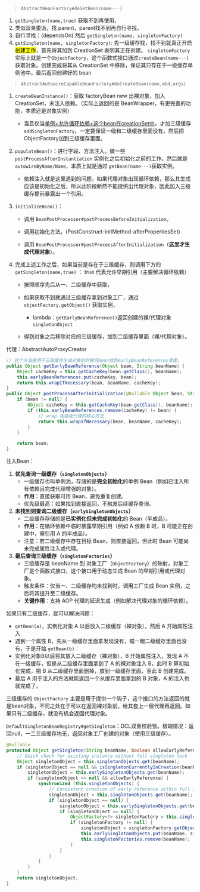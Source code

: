> `AbstractBeanFactory#doGetBean(name···)`

1.  `getSingleton(name,true)` 获取不到再使用，
2. 类似双亲委派，找 parent，parent找不到再自行寻找，
3. 自行寻找：(dependsOn) 然后 `getSingleton(name, singletonFactory)`
4. `getSingleton(name, singletonFactory)`: 先一级缓存找，找不到就真正开启<mark>创建工作</mark>，首先将其加到 CreationSet 表明其正在创建。 `singletonFactory`实际上就是一个`ObjectFactory`，这个函数式接口通过`createBean(name···)`获取对象。创建完成将其从 CreationSet 中移除，保证其只存在于一级缓存单例池中。最后返回创建好的 bean

> `AbstractAutowireCapableBeanFactory#doCreateBean(name,mbd,args)` 

1. `createBeanInstance()`：获取 factoryBean new 出裸对象，加入 CreationSet，未注入依赖。（实际上返回的是 BeanWrapper，有更完善的功能，本质还是对象实例）

   - 当且仅当<u>单例+允许循环依赖+这个bean在creationSet中</u>，才加三级缓存`addSingletonFactory`，一定要保证一级和二级缓存里面没有，然后把ObjectFactory加到三级缓存里面。

2. `populateBean()`：进行字段、方法注入。做一些` postProcessAfterInstantiation` 实例化之后初始化之前的工作。然后就是 `autowireByName/Name`，本质上就是通过 `getBean(name···)`获取实例。

   - 依赖注入就是这里遇到的问题，如果代理对象出现循环依赖，那么其生成应该是初始化之后，所以此阶段断然不能提供出代理对象，因此加入三级缓存提前暴露出一个引用。

3. `initializeBean()`：

   - 调用 `BeanPostProcessor#postProcessBeforeInitialization`。

   - 调用初始化方法。(PostConstruct-initMethod-afterPropertiesSet)

   - 调用 `BeanPostProcessor#postProcessAfterInitialization`（**这里才生成代理对象**）。

4. 完成上述工作之后，如果当前是存在于三级缓存，则调用下方的 `getSingleton(name,true)` ： true 代表允许早期引用（主要解决循环依赖）

   - 按照顺序先后从一、二级缓存中获取，

   - 如果获取不到就通过三级缓存拿到对象工厂，通过`objectFactory.getObject()` 获取实例，
     - lambda：`getEarlyBeanReference()`返回创建的裸/代理对象 `singletonObject`

   - 得到对象之后移除对应的三级缓存，加到二级缓存里面（裸/代理对象）。





代理：AbstractAutoProxyCreator

```java
// 这个方法是用于三级缓存生成对象的时候将bean放到earlyBeanReferences里面，
public Object getEarlyBeanReference(Object bean, String beanName) {
    Object cacheKey = this.getCacheKey(bean.getClass(), beanName);
    this.earlyBeanReferences.put(cacheKey, bean);
    return this.wrapIfNecessary(bean, beanName, cacheKey);
}
public Object postProcessAfterInitialization(@Nullable Object bean, String beanName) {
    if (bean != null) {
        Object cacheKey = this.getCacheKey(bean.getClass(), beanName);
        if (this.earlyBeanReferences.remove(cacheKey) != bean) {
            // wrap 包装成代理的核心方法
            return this.wrapIfNecessary(bean, beanName, cacheKey);
        }
    }

    return bean;
}
```



注入Bean：

1. **优先查询一级缓存（`singletonObjects`）**
   - 一级缓存也叫单例池，存储的是**完全初始化**的单例 Bean（例如已注入所有依赖且完成代理增强的对象）。
   - **作用**：直接获取可用 Bean，避免重复创建。
   - 优先级最高：如果找到直接返回，不触发后续缓存查询。
2. **未找到则查询二级缓存（`earlySingletonObjects`）**
   - 二级缓存存储的是**已实例化但未完成初始化**的 Bean（半成品）。
   - **作用**：在循环依赖中临时暴露早期引用（例如 A 依赖 B 时，B 可能正在创建中，需引用 A 的半成品）。
   - 注意：若二级缓存中存在目标 Bean，则直接返回，但此时 Bean 可能尚未完成属性注入或代理。
3. **最后查询三级缓存（`singletonFactories`）**
   - 三级缓存是 beanName 到 对象工厂（`ObjectFactory`）的映射，对象工厂是个函数式接口，这个接口用于动态生成 Bean 的早期引用或代理对象。
   - 触发条件：仅当一、二级缓存均未找到时，调用工厂生成 Bean 实例，之后将其提升至二级缓存。
   - **关键作用**：支持 AOP 代理的延迟生成（例如解决代理对象的循环依赖）。





如果只有二级缓存，就可以解决问题：

- `getBean(a)`，实例化对象 A 以后放入二级缓存（裸对象），然后 A 开始属性注入
- 遇到一个属性 B，先从一级缓存里面拿发现没有，瞄一眼二级缓存里面也没有，于是开始 `getBean(b)`：
- 实例化对象B以后将其放入二级缓存（裸对象），B 开始属性注入，发现 A 不在一级缓存，但是从二级缓存里面拿到了 A 的裸对象注入 B，此时 B 算初始化完成，把 B 从二级缓存里面删掉，放到一级缓存里面，至此 B 创建完成。
- 最后 A 用于注入的方法就能返回一个从缓存里面拿到的 B 对象，A 的注入也就完成了。



三级缓存的 `ObjectFactory` 主要是用于提供一个钩子，这个接口的方法返回的就是bean对象，不同之处在于可以在返回裸对象前，给其套上一层代理再返回。如果只有二级缓存，就没有机会返回代理对象。





`DefaultSingletonBeanRegistry#getSingleton`：DCL双重校验锁。极端情况：返回null，一二三级缓存均无，返回对象工厂创建的对象（使用三级缓存）。

```java
@Nullable
protected Object getSingleton(String beanName, boolean allowEarlyReference) {
    // Quick check for existing instance without full singleton lock
    Object singletonObject = this.singletonObjects.get(beanName);
    if (singletonObject == null && isSingletonCurrentlyInCreation(beanName)) {
        singletonObject = this.earlySingletonObjects.get(beanName);
        if (singletonObject == null && allowEarlyReference) {
            synchronized (this.singletonObjects) {
                // Consistent creation of early reference within full singleton lock
                singletonObject = this.singletonObjects.get(beanName);
                if (singletonObject == null) {
                    singletonObject = this.earlySingletonObjects.get(beanName);
                    if (singletonObject == null) {
                        ObjectFactory<?> singletonFactory = this.singletonFactories.get(beanName);
                        if (singletonFactory != null) {
                            singletonObject = singletonFactory.getObject();
                            this.earlySingletonObjects.put(beanName, singletonObject);
                            this.singletonFactories.remove(beanName);
                        }
                    }
                }
            }
        }
    }
    return singletonObject;
}
```

